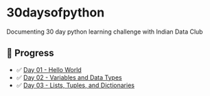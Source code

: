 # 30daysofpython
Documenting 30 day python learning challenge with Indian Data Club

## 📅 Progress

- ✅ [Day 01 - Hello World](./Day01)
- ✅ [Day 02 - Variables and Data Types](./Day02)
- ✅ [Day 03 - Lists, Tuples, and Dictionaries](./Day03)
